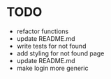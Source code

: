 # TODO

* refactor functions
* update README.md
* write tests for not found
* add styling for not found page
* update README.md
* make login more generic
